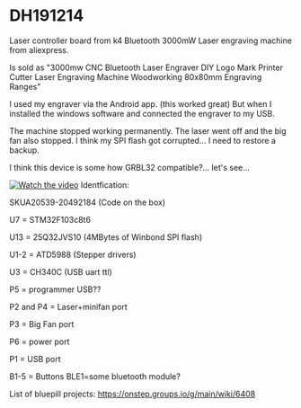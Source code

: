 # DH191214
Laser controller board from k4 Bluetooth 3000mW Laser engraving machine from aliexpress.

Is sold as "3000mw CNC Bluetooth Laser Engraver DIY Logo Mark Printer Cutter Laser Engraving Machine Woodworking 80x80mm Engraving Ranges"


I used my engraver via the Android app. (this worked great) But when I installed the windows software and connected the engraver to my USB. 

The machine stopped working permanently.
The laser went off and the big fan also stopped.
I think my SPI flash got corrupted... I need to restore a backup. 

I think this device is some how GRBL32 compatible?... let's see...

[![Watch the video](https://img.youtube.com/vi/J-UeIn8csfk/maxresdefault.jpg)](https://youtu.be/J-UeIn8csfk)
Identfication:

SKUA20539-20492184 (Code on the box)

U7 = STM32F103c8t6

U13 = 25Q32JVS10 (4MBytes of Winbond SPI flash)

U1-2 = ATD5988 (Stepper drivers)

U3 = CH340C (USB uart ttl)

P5 = programmer USB??

P2 and P4 = Laser+minifan port

P3 = Big Fan port

P6 = power port

P1 = USB port


B1-5 = Buttons
BLE1=some bluetooth module?


List of bluepill projects:
https://onstep.groups.io/g/main/wiki/6408
